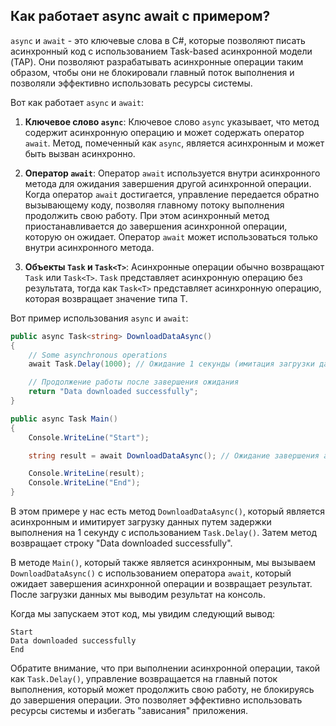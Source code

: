 ## Как работает async await с примером? ##


`async` и `await` - это ключевые слова в C#, которые позволяют писать асинхронный код с использованием Task-based асинхронной модели (TAP). Они позволяют разрабатывать асинхронные операции таким образом, чтобы они не блокировали главный поток выполнения и позволяли эффективно использовать ресурсы системы.

Вот как работает `async` и `await`:

1. **Ключевое слово `async`**: Ключевое слово `async` указывает, что метод содержит асинхронную операцию и может содержать оператор `await`. Метод, помеченный как `async`, является асинхронным и может быть вызван асинхронно.

2. **Оператор `await`**: Оператор `await` используется внутри асинхронного метода для ожидания завершения другой асинхронной операции. Когда оператор `await` достигается, управление передается обратно вызывающему коду, позволяя главному потоку выполнения продолжить свою работу. При этом асинхронный метод приостанавливается до завершения асинхронной операции, которую он ожидает. Оператор `await` может использоваться только внутри асинхронного метода.

3. **Объекты `Task` и `Task<T>`**: Асинхронные операции обычно возвращают `Task` или `Task<T>`. `Task` представляет асинхронную операцию без результата, тогда как `Task<T>` представляет асинхронную операцию, которая возвращает значение типа T.

Вот пример использования `async` и `await`:

```csharp
public async Task<string> DownloadDataAsync()
{
    // Some asynchronous operations
    await Task.Delay(1000); // Ожидание 1 секунды (имитация загрузки данных)

    // Продолжение работы после завершения ожидания
    return "Data downloaded successfully";
}

public async Task Main()
{
    Console.WriteLine("Start");

    string result = await DownloadDataAsync(); // Ожидание завершения асинхронной операции

    Console.WriteLine(result);
    Console.WriteLine("End");
}
```

В этом примере у нас есть метод `DownloadDataAsync()`, который является асинхронным и имитирует загрузку данных путем задержки выполнения на 1 секунду с использованием `Task.Delay()`. Затем метод возвращает строку "Data downloaded successfully".

В методе `Main()`, который также является асинхронным, мы вызываем `DownloadDataAsync()` с использованием оператора `await`, который ожидает завершения асинхронной операции и возвращает результат. После загрузки данных мы выводим результат на консоль.

Когда мы запускаем этот код, мы увидим следующий вывод:

```
Start
Data downloaded successfully
End
```

Обратите внимание, что при выполнении асинхронной операции, такой как `Task.Delay()`, управление возвращается на главный поток выполнения, который может продолжить свою работу, не блокируясь до завершения операции. Это позволяет эффективно использовать ресурсы системы и избегать "зависания" приложения.
